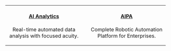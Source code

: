 |   |   |   |
|:----------:|:----------:|:----------:|
|[<h4>AI Analytics</h4>]({{#makeLink}}./landing.html?product_path=./products/aianalytics.md&menu_path=.menus/en{{/makeLink}}) <p>Real-time automated data analysis with focused acuity.</p> | |[<h4>AIPA</h4>]({{#makeLink}}./landing.html?product_path=./products/aipa.md&menu_path=.menus/en{{/makeLink}}) <p>Complete Robotic Automation Platform for Enterprises.</p> | |[<h4>DBMagic</h4>]({{#makeLink}}./landing.html?product_path=./products/dbmagic.md&menu_path=.menus/en{{/makeLink}}) <p>A rest layer for MEMSQL</p> |